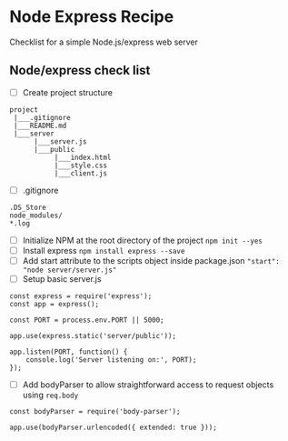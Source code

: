 # Node Express Recipe
Checklist for a simple Node.js/express web server 

## Node/express check list

- [ ] Create project structure
```
project
 |___.gitignore
 |___README.md
 |___server
      |___server.js
      |___public
           |___index.html
           |___style.css
           |___client.js
```
- [ ] .gitignore
```
.DS_Store
node_modules/
*.log
```
- [ ] Initialize NPM at the root directory of the project `npm init --yes`
- [ ] Install express `npm install express --save`
- [ ] Add start attribute to the scripts object inside package.json `"start": "node server/server.js"`
- [ ] Setup basic server.js
```
const express = require('express');
const app = express();

const PORT = process.env.PORT || 5000;

app.use(express.static('server/public'));

app.listen(PORT, function() {
    console.log('Server listening on:', PORT);
});
```
- [ ] Add bodyParser to allow straightforward access to request objects using `req.body`
```
const bodyParser = require('body-parser');

app.use(bodyParser.urlencoded({ extended: true }));
```